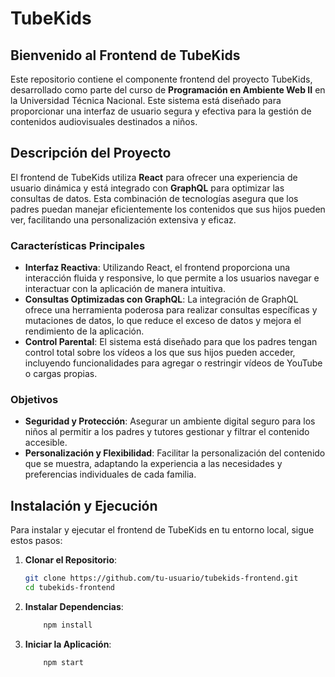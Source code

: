 # TubeKids

## Bienvenido al Frontend de TubeKids

Este repositorio contiene el componente frontend del proyecto TubeKids, desarrollado como parte del curso de **Programación en Ambiente Web II** en la Universidad Técnica Nacional. Este sistema está diseñado para proporcionar una interfaz de usuario segura y efectiva para la gestión de contenidos audiovisuales destinados a niños.

## Descripción del Proyecto

El frontend de TubeKids utiliza **React** para ofrecer una experiencia de usuario dinámica y está integrado con **GraphQL** para optimizar las consultas de datos. Esta combinación de tecnologías asegura que los padres puedan manejar eficientemente los contenidos que sus hijos pueden ver, facilitando una personalización extensiva y eficaz.

### Características Principales

- **Interfaz Reactiva**: Utilizando React, el frontend proporciona una interacción fluida y responsive, lo que permite a los usuarios navegar e interactuar con la aplicación de manera intuitiva.
- **Consultas Optimizadas con GraphQL**: La integración de GraphQL ofrece una herramienta poderosa para realizar consultas específicas y mutaciones de datos, lo que reduce el exceso de datos y mejora el rendimiento de la aplicación.
- **Control Parental**: El sistema está diseñado para que los padres tengan control total sobre los vídeos a los que sus hijos pueden acceder, incluyendo funcionalidades para agregar o restringir vídeos de YouTube o cargas propias.

### Objetivos

- **Seguridad y Protección**: Asegurar un ambiente digital seguro para los niños al permitir a los padres y tutores gestionar y filtrar el contenido accesible.
- **Personalización y Flexibilidad**: Facilitar la personalización del contenido que se muestra, adaptando la experiencia a las necesidades y preferencias individuales de cada familia.

## Instalación y Ejecución

Para instalar y ejecutar el frontend de TubeKids en tu entorno local, sigue estos pasos:

1. **Clonar el Repositorio**:
   ```bash
   git clone https://github.com/tu-usuario/tubekids-frontend.git
   cd tubekids-frontend
2. **Instalar Dependencias**:
   ```bash
       npm install
2. **Iniciar la Aplicación**:
   ```bash
       npm start



